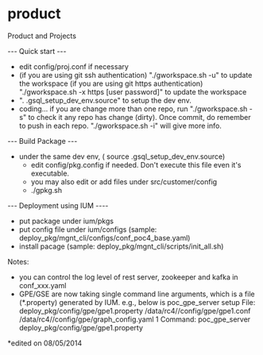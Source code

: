 product
=======

Product and Projects

 --- Quick start ---
- edit config/proj.conf if necessary
- (if you are using git ssh authentication)
   "./gworkspace.sh -u" to update the workspace
  (if you are using git https authentication)
   "./gworkspace.sh -x https [user password]" to update the workspace
- ". .gsql_setup_dev_env.source" to setup the dev env.
- coding...
   if you are change more than one repo, run "./gworkspace.sh -s" to
   check it any repo has change (dirty). Once commit, do remember
   to push in each repo. "./gworkspace.sh -i" will give more info.


 --- Build Package ---
- under the same dev env, ( source .gsql_setup_dev_env.source)
   * edit config/pkg.config if needed. Don't execute this file even it's executable.
   * you may also edit or add files under src/customer/config
   * ./gpkg.sh

 --- Deployment using IUM ----
- put package under ium/pkgs
- put config file under ium/configs (sample: deploy_pkg/mgnt_cli/configs/conf_poc4_base.yaml)
- install pacage (sample: deploy_pkg/mgnt_cli/scripts/init_all.sh)

Notes:
- you can control the log level of rest server, zookeeper and kafka in conf_xxx.yaml
- GPE/GSE are now taking single command line arguments, which is a file (*.property) generated by IUM.
  e.g., below is poc_gpe_server setup
  File: deploy_pkg/config/gpe/gpe1.property
          /data/rc4//config/gpe/gpe1.conf
          /data/rc4//config/gpe/graph_config.yaml
          1
  Command: poc_gpe_server deploy_pkg/config/gpe/gpe1.property

*edited   on 08/05/2014

